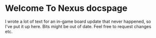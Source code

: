 # Welcome To Nexus docspage

I wrote a lot of text for an in-game board update that never happened, so I've put it up here. Bits might be out of date.
Feel free to request changes etc.
